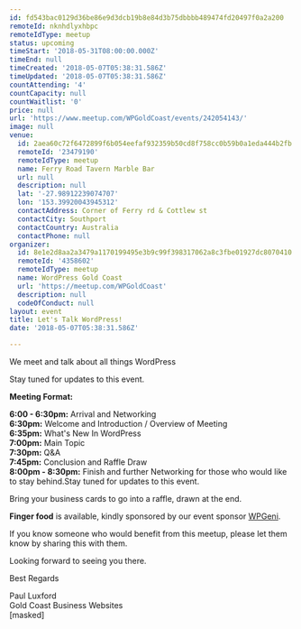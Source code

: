 ```yaml
---
id: fd543bac0129d36be86e9d3dcb19b8e84d3b75dbbbb489474fd20497f0a2a200
remoteId: nknhdlyxhbpc
remoteIdType: meetup
status: upcoming
timeStart: '2018-05-31T08:00:00.000Z'
timeEnd: null
timeCreated: '2018-05-07T05:38:31.586Z'
timeUpdated: '2018-05-07T05:38:31.586Z'
countAttending: '4'
countCapacity: null
countWaitlist: '0'
price: null
url: 'https://www.meetup.com/WPGoldCoast/events/242054143/'
image: null
venue:
  id: 2aea60c72f6472899f6b054eefaf932359b50cd8f758cc0b59b0a1eda444b2fb
  remoteId: '23479190'
  remoteIdType: meetup
  name: Ferry Road Tavern Marble Bar
  url: null
  description: null
  lat: '-27.98912239074707'
  lon: '153.39920043945312'
  contactAddress: Corner of Ferry rd & Cottlew st
  contactCity: Southport
  contactCountry: Australia
  contactPhone: null
organizer:
  id: 8e1e2d8aa2a3479a1170199495e3b9c99f398317062a8c3fbe01927dc8070410
  remoteId: '4358602'
  remoteIdType: meetup
  name: WordPress Gold Coast
  url: 'https://meetup.com/WPGoldCoast'
  description: null
  codeOfConduct: null
layout: event
title: Let's Talk WordPress!
date: '2018-05-07T05:38:31.586Z'

---
```

<p>We meet and talk about all things WordPress</p> <p>Stay tuned for updates to this event.</p> <p><b>Meeting Format:</b></p> <p><b>6:00 - 6:30pm:</b> Arrival and Networking<br/><b>6:30pm:</b> Welcome and Introduction / Overview of Meeting<br/><b>6:35pm:</b> What's New In WordPress<br/><b>7:00pm:</b> Main Topic<br/><b>7:30pm:</b> Q&amp;A<br/><b>7:45pm:</b> Conclusion and Raffle Draw<br/><b>8:00pm - 8:30pm:</b> Finish and further Networking for those who would like to stay behind.Stay tuned for updates to this event.</p> <p>Bring your business cards to go into a raffle, drawn at the end. </p> <p><b>Finger food</b> is available, kindly sponsored by our event sponsor <a href="http://wpgeni.com">WPGeni</a>.</p> <p>If you know someone who would benefit from this meetup, please let them know by sharing this with them.</p> <p>Looking forward to seeing you there.</p> <p>Best Regards</p> <p>Paul Luxford<br/>Gold Coast Business Websites<br/>[masked]</p>
